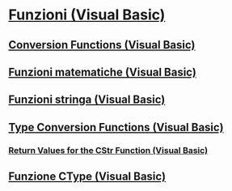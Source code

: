 # [Funzioni (Visual Basic)](index.md)
## [Conversion Functions (Visual Basic)](conversion-functions.md)
## [Funzioni matematiche (Visual Basic)](math-functions.md)
## [Funzioni stringa (Visual Basic)](string-functions.md)
## [Type Conversion Functions (Visual Basic)](type-conversion-functions.md)
### [Return Values for the CStr Function (Visual Basic)](return-values-for-the-cstr-function.md)
## [Funzione CType (Visual Basic)](ctype-function.md)
